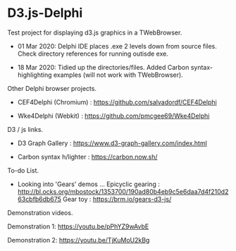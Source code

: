 # D3.js-Delphi

Test project for displaying d3.js graphics in a TWebBrowser.

- 01 Mar 2020:  Delphi IDE places .exe 2 levels down from source files.  Check directory references for running outisde exe.

- 18 Mar 2020:  Tidied up the directories/files.  Added Carbon syntax-highlighting examples (will not work with TWebBrowser).


Other Delphi browser projects.

- CEF4Delphi (Chromium)   :     https://github.com/salvadordf/CEF4Delphi

- Wke4Delphi (Webkit)     :     https://github.com/pmcgee69/Wke4Delphi


D3 / js  links.

- D3 Graph Gallery        :     https://www.d3-graph-gallery.com/index.html

- Carbon syntax h/lighter :     https://carbon.now.sh/


To-do List.

- Looking into 'Gears' demos ... 
        Epicyclic gearing :     http://bl.ocks.org/mbostock/1353700/190ad80b4eb9c5e6daa7d4f210d263cbfb6db675
        Gear toy          :     https://brm.io/gears-d3-js/


Demonstration videos.

Demonstration 1: https://youtu.be/pPhYZ9wAvbE

Demonstration 2: https://youtu.be/TjKuMoU2kBg

